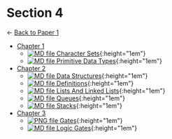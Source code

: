 # Section 4

← [Back to Paper 1](..)

- [Chapter 1](chapter_1/index.html)
  - [![MD file](chapter_1/https://img.icons8.com/windows/512/4a90e2/regular-document.png) Character Sets](chapter_1/character_sets.html){:height="1em"}
  - [![MD file](chapter_1/https://img.icons8.com/windows/512/4a90e2/regular-document.png) Primitive Data Types](chapter_1/primitive_data_types.html){:height="1em"}
- [Chapter 2](chapter_2/index.html)
  - [![MD file](chapter_2/https://img.icons8.com/windows/512/4a90e2/regular-document.png) Data Structures](chapter_2/data_structures.html){:height="1em"}
  - [![MD file](chapter_2/https://img.icons8.com/windows/512/4a90e2/regular-document.png) Definitions](chapter_2/definitions.html){:height="1em"}
  - [![MD file](chapter_2/https://img.icons8.com/windows/512/4a90e2/regular-document.png) Lists And Linked Lists](chapter_2/lists_and_linked_lists.html){:height="1em"}
  - [![MD file](chapter_2/https://img.icons8.com/windows/512/4a90e2/regular-document.png) Queues](chapter_2/queues.html){:height="1em"}
  - [![MD file](chapter_2/https://img.icons8.com/windows/512/4a90e2/regular-document.png) Stacks](chapter_2/stacks.html){:height="1em"}
- [Chapter 3](chapter_3/index.html)
  - [![PNG file](chapter_3/https://img.icons8.com/windows/512/4a90e2/image-document.png) Gates](chapter_3/gates.png){:height="1em"}
  - [![MD file](chapter_3/https://img.icons8.com/windows/512/4a90e2/regular-document.png) Logic Gates](chapter_3/logic_gates.html){:height="1em"}
